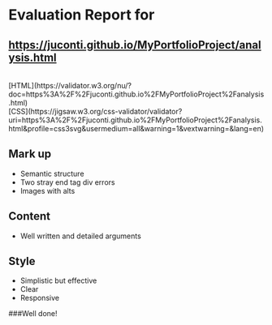 # Evaluation Report for<br/>
## https://juconti.github.io/MyPortfolioProject/analysis.html
<br/>
[HTML](https://validator.w3.org/nu/?doc=https%3A%2F%2Fjuconti.github.io%2FMyPortfolioProject%2Fanalysis.html)
<br/>
[CSS](https://jigsaw.w3.org/css-validator/validator?uri=https%3A%2F%2Fjuconti.github.io%2FMyPortfolioProject%2Fanalysis.html&profile=css3svg&usermedium=all&warning=1&vextwarning=&lang=en)

## Mark up
- Semantic structure 
- Two stray end tag div errors
- Images with alts
  
## Content
- Well written and detailed arguments

## Style
- Simplistic but effective
- Clear
- Responsive

###Well done!
  

